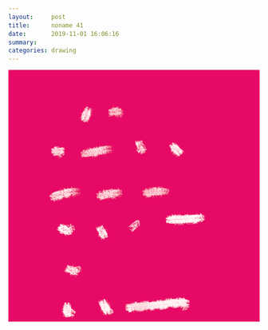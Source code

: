 ```yaml
---
layout:     post
title:      noname 41
date:       2019-11-01 16:06:16
summary:    
categories: drawing
---
```

![noname 41](/images/diary/noname-41.png ".")

